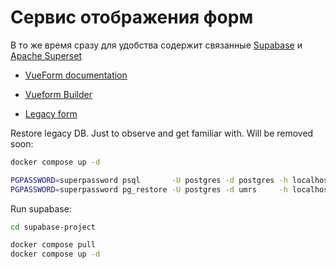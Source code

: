 # Сервис отображения форм
В то же время сразу для удобства содержит связанные [Supabase](./supabase-project/) и [Apache Superset](./apache-superset-project/) 

- [VueForm documentation](https://vueform.com/docs/installation)
- [Vueform Builder](https://builder.vueform.com/)

- [Legacy form](https://survey.b216.ru/questionnaire)


Restore legacy DB. Just to observe and get familiar with. Will be removed soon:
```bash
docker compose up -d

PGPASSWORD=superpassword psql       -U postgres -d postgres -h localhost -p 3005 -c "CREATE DATABASE umrs;"
PGPASSWORD=superpassword pg_restore -U postgres -d umrs     -h localhost -p 3005 --clean --if-exists -v /path/to/dump/info.dump
```

Run supabase:
```bash
cd supabase-project

docker compose pull
docker compose up -d
```
